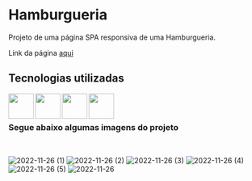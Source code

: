 <h1>Hamburgueria</h1>

<p>Projeto de uma página SPA responsiva de uma Hamburgueria.</p>
<p>Link da página <a href="https://hamburguer.herokuapp.com/" target="_blank">aqui</a></p>

<h2>Tecnologias utilizadas</h2>

<div>
<img align="left" heigth="50" width="50" src="https://cdn.jsdelivr.net/gh/devicons/devicon/icons/javascript/javascript-original.svg" />
<img align="left" heigth="50" width="50" src="https://cdn.jsdelivr.net/gh/devicons/devicon/icons/react/react-original.svg" />
<img align="left" heigth="50" width="50" src="https://cdn.jsdelivr.net/gh/devicons/devicon/icons/html5/html5-original.svg" />
<img align="left" heigth="50" width="50" src="https://cdn.jsdelivr.net/gh/devicons/devicon/icons/css3/css3-original.svg" />
</div>
<br>
<br>
<h3>Segue abaixo algumas imagens do projeto</h3>
<br>

![2022-11-26 (1)](https://user-images.githubusercontent.com/104016282/204111557-6304e4b3-7884-49d9-a41f-51522fc6f2eb.png)
![2022-11-26 (2)](https://user-images.githubusercontent.com/104016282/204111558-ecfa6e60-574d-4c3f-8643-4abbcaf0987b.png)
![2022-11-26 (3)](https://user-images.githubusercontent.com/104016282/204111560-e918ad51-6dac-4082-9aa8-f24e419e3500.png)
![2022-11-26 (4)](https://user-images.githubusercontent.com/104016282/204111562-1414598a-4c91-4220-b528-5273a2715f93.png)
![2022-11-26 (5)](https://user-images.githubusercontent.com/104016282/204111563-8092a5f8-fff5-4c0d-a23f-a4218670661d.png)
![2022-11-26](https://user-images.githubusercontent.com/104016282/204111565-5e19a416-740e-4e2b-9e53-11bac3665fb3.png)

